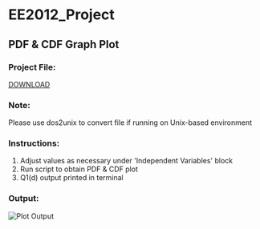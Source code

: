 # EE2012_Project  
## PDF &amp; CDF Graph Plot  

### Project File:  
[DOWNLOAD](http://159.65.4.34/EE2012/EE2012_Project_Work_2018.pdf)                                     
                                                                            
### Note:                                                                      
Please use dos2unix to convert file if running on Unix-based environment   
                                                                            
### Instructions:                                                           
1) Adjust values as necessary under 'Independent Variables' block          
2) Run script to obtain PDF & CDF plot                                     
3) Q1(d) output printed in terminal                                        
 
  
### Output:  
![Plot Output](http://159.65.4.34/EE2012/py_results.png)
